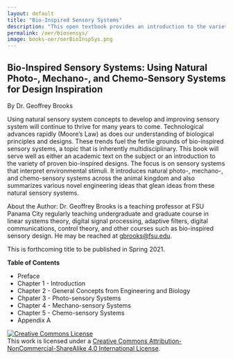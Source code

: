 ```yaml
---
layout: default
title: "Bio-Inspired Sensory Systems"
description: "This open textbook provides an introduction to the variety of proven bio-inspired designs. The focus is on sensory systems that interpret environmental stimuli. Chapters highlight natural photo-, mechano-, and chemo-sensory systems across the animal kingdom and also summarizes various novel engineering ideas that glean ideas from these natural sensory systems."
permalink: /oer/biosensys/
image: books-oer/oerBioInspSys.png
---
```

## Bio-Inspired Sensory Systems: Using Natural Photo-, Mechano-, and Chemo-Sensory Systems for Design Inspiration

By Dr. Geoffrey Brooks

Using natural sensory system concepts to develop and improving sensory system will continue to thrive for many years to come. Technological advances rapidly (Moore’s Law) as does our understanding of biological principles and designs. These trends fuel the fertile grounds of bio-inspired sensory systems, a topic that is inherently multidisciplinary. This book will serve well as either an academic text on the subject or an introduction to the variety of proven bio-inspired designs. The focus is on sensory systems that interpret environmental stimuli. It introduces natural photo-, mechano-, and chemo-sensory systems across the animal kingdom and also summarizes various novel engineering ideas that glean ideas from these natural sensory systems.  


About the Author:
Dr. Geoffrey Brooks is a teaching professor at FSU Panama City regularly teaching undergraduate and graduate course in linear systems theory, digital signal processing, adaptive filters, digital communications, control theory, and other courses such as bio-inspired sensory design.  He may be reached at gbrooks@fsu.edu.


This is forthcoming title to be published in Spring 2021.


**Table of Contents**
- Preface
- Chapter 1 - Introduction
- Chapter 2 - General Concepts from Engineering and Biology
- Chpater 3 - Photo-sensory Systems
- Chapter 4 - Mechano-sensory Systems
- Chapter 5 - Chemo-sensory Systems
- Appendix A

<a rel="license" href="http://creativecommons.org/licenses/by-nc-sa/4.0/"><img alt="Creative Commons License" style="border-width:0" src="https://i.creativecommons.org/l/by-nc-sa/4.0/88x31.png" /></a><br />This work is licensed under a <a rel="license" href="http://creativecommons.org/licenses/by-nc-sa/4.0/">Creative Commons Attribution-NonCommercial-ShareAlike 4.0 International License</a>.
